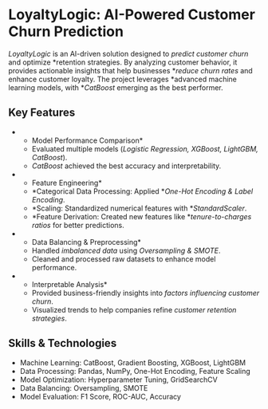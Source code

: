 # LoyaltyLogic: AI-Powered Customer Churn Prediction

*LoyaltyLogic* is an AI-driven solution designed to *predict customer churn* and optimize *retention strategies. By analyzing customer behavior, it provides actionable insights that help businesses **reduce churn rates* and enhance customer loyalty. The project leverages *advanced machine learning models, with **CatBoost* emerging as the best performer.

## Key Features

- * Model Performance Comparison*  
  - Evaluated multiple models (*Logistic Regression, XGBoost, LightGBM, CatBoost*).
  - *CatBoost* achieved the best accuracy and interpretability.

- * Feature Engineering*  
  - *Categorical Data Processing: Applied **One-Hot Encoding & Label Encoding*.
  - *Scaling: Standardized numerical features with **StandardScaler*.
  - *Feature Derivation: Created new features like **tenure-to-charges ratios* for better predictions.

- * Data Balancing & Preprocessing*  
  - Handled *imbalanced data* using *Oversampling & SMOTE*.
  - Cleaned and processed raw datasets to enhance model performance.

- * Interpretable Analysis*  
  - Provided business-friendly insights into *factors influencing customer churn*.
  - Visualized trends to help companies refine *customer retention strategies*.

## Skills & Technologies

-  Machine Learning: CatBoost, Gradient Boosting, XGBoost, LightGBM  
-  Data Processing: Pandas, NumPy, One-Hot Encoding, Feature Scaling  
-  Model Optimization: Hyperparameter Tuning, GridSearchCV  
-  Data Balancing: Oversampling, SMOTE  
-  Model Evaluation: F1 Score, ROC-AUC, Accuracy
